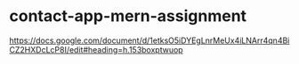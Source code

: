 # contact-app-mern-assignment
https://docs.google.com/document/d/1etksO5iDYEgLnrMeUx4iLNArr4qn4BiCZ2HXDcLcP8I/edit#heading=h.153boxptwuop